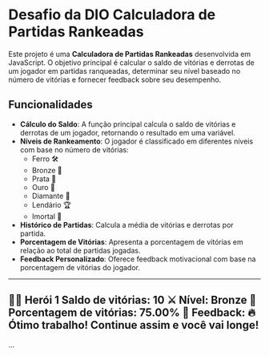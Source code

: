 #  Desafio da DIO Calculadora de Partidas Rankeadas

Este projeto é uma **Calculadora de Partidas Rankeadas** desenvolvida em JavaScript. O objetivo principal é calcular o saldo de vitórias e derrotas de um jogador em partidas ranqueadas, determinar seu nível baseado no número de vitórias e fornecer feedback sobre seu desempenho.

## Funcionalidades

- **Cálculo do Saldo**: A função principal calcula o saldo de vitórias e derrotas de um jogador, retornando o resultado em uma variável.
- **Níveis de Rankeamento**: O jogador é classificado em diferentes níveis com base no número de vitórias:
  - Ferro 🛠️
  - Bronze 🥉
  - Prata 🥈
  - Ouro 🥇
  - Diamante 💎
  - Lendário 🏆
  - Imortal 👑
- **Histórico de Partidas**: Calcula a média de vitórias e derrotas por partida.
- **Porcentagem de Vitórias**: Apresenta a porcentagem de vitórias em relação ao total de partidas jogadas.
- **Feedback Personalizado**: Oferece feedback motivacional com base na porcentagem de vitórias do jogador.

-------------------------------------------
🧙‍♂️ Herói 1
Saldo de vitórias: 10 ⚔️
Nível: Bronze 🥉
Porcentagem de vitórias: 75.00% 🏹
Feedback: 🔥 Ótimo trabalho! Continue assim e você vai longe!
-------------------------------------------

...
